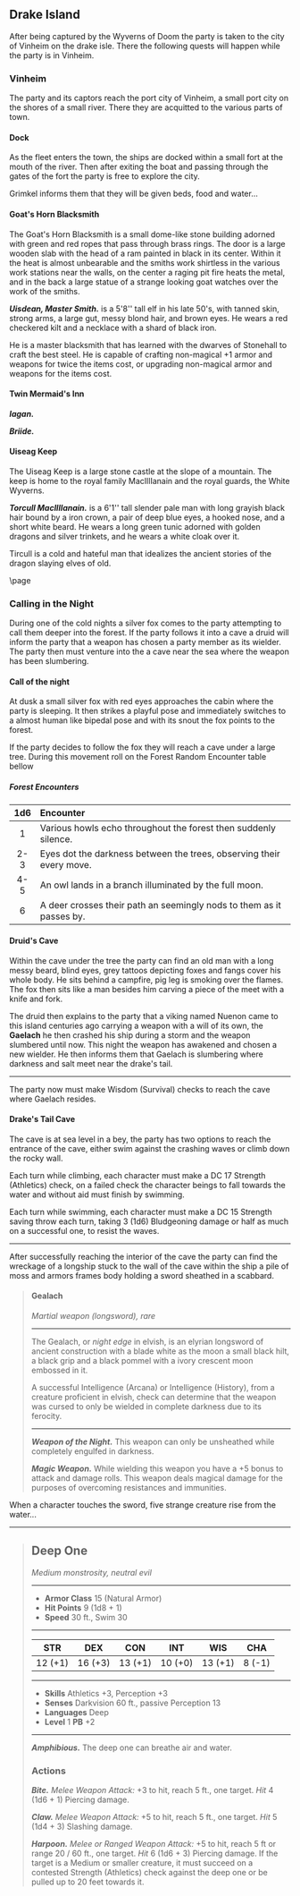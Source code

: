 ## Drake Island
After being captured by the Wyverns of Doom the party is taken to the city of Vinheim on the drake isle. There the following quests will happen while the party is in Vinheim.


### Vinheim
The party and its captors reach the port city of Vinheim, a small port city on the shores of a small river. There they are acquitted to the various parts of town.

#### Dock
As the fleet enters the town, the ships are docked within a small fort at the mouth of the river. Then after exiting the boat and passing through the gates of the fort the party is free to explore the city.

Grimkel informs them that they will be given beds, food and water...


#### Goat's Horn Blacksmith
The Goat's Horn Blacksmith is a small dome-like stone building adorned with green and red ropes that pass through brass rings. The door is a large wooden slab with the head of a ram painted in black in its center. Within it the heat is almost unbearable and the smiths work shirtless in the various work stations near the walls, on the center a raging pit fire heats the metal, and in the back a large statue of a strange looking goat watches over the work of the smiths.

***Uisdean, Master Smith.*** is a 5'8'' tall elf in his late 50's, with tanned skin, strong arms, a large gut, messy blond hair, and brown eyes. He wears a red checkered kilt and a necklace with a shard of black iron.

He is a master blacksmith that has learned with the dwarves of Stonehall to craft the best steel. He is capable of crafting non-magical +1 armor and weapons for twice the items cost, or upgrading non-magical armor and weapons for the items cost.


#### Twin Mermaid's Inn

***Iagan.***


***Briide.***



#### Uiseag Keep
The Uiseag Keep is a large stone castle at the slope of a mountain. The keep is home to the royal family MacIllIanain and the royal guards, the White Wyverns.

***Torcull MacIllIanain.*** is a 6'1'' tall slender pale man with long grayish black hair bound by a iron crown, a pair of deep blue eyes, a hooked nose, and a short white beard. He wears a long green tunic adorned with golden dragons and silver trinkets, and he wears a white cloak over it.

Tircull is a cold and hateful man that idealizes the ancient stories of the dragon slaying elves of old.

\page

### Calling in the Night
During one of the cold nights a silver fox comes to the party attempting to call them deeper into the forest. If the party follows it into a cave a druid will inform the party that a weapon has chosen a party member as its wielder. The party then must venture into the a cave near the sea where the weapon has been slumbering.

#### Call of the night
At dusk a small silver fox with red eyes approaches the cabin where the party is sleeping. It then strikes a playful pose and immediately switches to a almost human like bipedal pose and with its snout the fox points to the forest.

If the party decides to follow the fox they will reach a cave under a large tree. During this movement roll on the Forest Random Encounter table bellow

##### Forest Encounters
| 1d6 | Encounter                                                            |
|:---:|:---------------------------------------------------------------------|
|  1  | Various howls echo throughout the forest then suddenly silence.      |
| 2-3 | Eyes dot the darkness between the trees, observing their every move. |
| 4-5 | An owl lands in a branch illuminated by the full moon.               |
|  6  | A deer crosses their path an seemingly nods to them as it passes by. |


#### Druid's Cave
Within the cave under the tree the party can find an old man with a long messy beard, blind eyes, grey tattoos depicting foxes and fangs cover his whole body. He sits behind a campfire, pig leg is smoking over the flames. The fox then sits like a man besides him carving a piece of the meet with a knife and fork.

The druid then explains to the party that a viking named Nuenon came to this island centuries ago carrying a weapon with a will of its own, the **Gaelach** he then crashed his ship during a storm and the weapon slumbered until now. This night the weapon has awakened and chosen a new wielder. He then informs them that Gaelach is slumbering where darkness and salt meet near the drake's tail. 

___
The party now must make Wisdom (Survival) checks to reach the cave where Gaelach resides.


#### Drake's Tail Cave
The cave is at sea level in a bey, the party has two options to reach the entrance of the cave, either swim against the crashing waves or climb down the rocky wall.

Each turn while climbing, each character must make a DC 17 Strength (Athletics) check, on a failed check the character beings to fall towards the water and without aid must finish by swimming.

Each turn while swimming, each character must make a DC 15 Strength saving throw each turn, taking 3 (1d6) Bludgeoning  damage or half as much on a successful one, to resist the waves.

___
After successfully reaching the interior of the cave the party can find the wreckage of a longship stuck to the wall of the cave within the ship a pile of moss and armors frames body holding a sword sheathed in a scabbard.

> #### Gealach 
> *Martial weapon (longsword), rare*
> ___
> The Gealach, or *night edge* in elvish, is an elyrian longsword of ancient construction with a blade white as the moon a small black hilt, a black grip and a black pommel with a ivory crescent moon embossed in it.
>
> A successful Intelligence (Arcana) or Intelligence (History), from a creature proficient in elvish, check can determine that the weapon was cursed to only be wielded in complete darkness due to its ferocity.
>
> ___
> ***Weapon of the Night.***
> This weapon can only be unsheathed while completely engulfed in darkness.
>
> ***Magic Weapon.***
> While wielding this weapon you have a +5 bonus to attack and damage rolls. This weapon deals magical damage for the purposes of overcoming resistances and immunities.


When a character touches the sword, five strange creature rise from the water...


___
> ## Deep One
>*Medium monstrosity, neutral evil*
> ___
> - **Armor Class** 15 (Natural Armor)
> - **Hit Points** 9 (1d8 + 1)
> - **Speed** 30 ft., Swim 30
>___
>|   STR   |   DEX   |   CON   |   INT   |   WIS   |   CHA   |
>|:-------:|:-------:|:-------:|:-------:|:-------:|:-------:|
>| 12 (+1) | 16 (+3) | 13 (+1) | 10 (+0) | 13 (+1) |  8 (-1) |
>___
> - **Skills** Athletics +3, Perception +3
> - **Senses** Darkvision 60 ft., passive Perception 13
> - **Languages** Deep
> - **Level** 1 **PB** +2
> ___
> ***Amphibious.***
> The deep one can breathe air and water.
>
>
> ### Actions
> ***Bite.*** *Melee Weapon Attack:* +3 to hit, reach 5 ft., one target. *Hit* 4 (1d6 + 1) Piercing damage. 
>
> ***Claw.*** *Melee Weapon Attack:* +5 to hit, reach 5 ft., one target. *Hit* 5 (1d4 + 3) Slashing damage. 
>
> ***Harpoon.*** *Melee or Ranged Weapon Attack:* +5 to hit, reach 5 ft or range 20 / 60 ft., one target. *Hit* 6 (1d6 + 3) Piercing damage. If the target is a Medium or smaller creature, it must succeed on a contested Strength (Athletics) check against the deep one or be pulled up to 20 feet towards it. 


